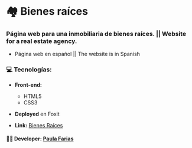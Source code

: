 # :houses: Bienes raíces

### Página web para una inmobiliaria de bienes raíces. || Website for a real estate agency.
- Página web en español || The website is in Spanish

### :computer: Tecnologías: 
- **Front-end:** 
  - HTML5
  - CSS3

- **Deployed** en Foxit

- **Link:** [Bienes Raíces](http://cursofullstackphp.foxit.com.ar/comision2014/Paula_Daniela_Farias/bienes_raices/)


#### :woman_technologist: **Developer:** [Paula Farias](https://linkedin.com/in/paulafarias)
